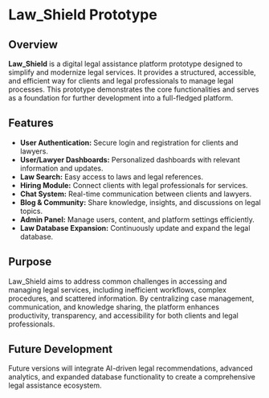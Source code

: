 # Law_Shield Prototype

## Overview

**Law_Shield** is a digital legal assistance platform prototype designed to simplify and modernize legal services. It provides a structured, accessible, and efficient way for clients and legal professionals to manage legal processes. This prototype demonstrates the core functionalities and serves as a foundation for further development into a full-fledged platform.

## Features

* **User Authentication:** Secure login and registration for clients and lawyers.
* **User/Lawyer Dashboards:** Personalized dashboards with relevant information and updates.
* **Law Search:** Easy access to laws and legal references.
* **Hiring Module:** Connect clients with legal professionals for services.
* **Chat System:** Real-time communication between clients and lawyers.
* **Blog & Community:** Share knowledge, insights, and discussions on legal topics.
* **Admin Panel:** Manage users, content, and platform settings efficiently.
* **Law Database Expansion:** Continuously update and expand the legal database.

## Purpose

Law_Shield aims to address common challenges in accessing and managing legal services, including inefficient workflows, complex procedures, and scattered information. By centralizing case management, communication, and knowledge sharing, the platform enhances productivity, transparency, and accessibility for both clients and legal professionals.

## Future Development

Future versions will integrate AI-driven legal recommendations, advanced analytics, and expanded database functionality to create a comprehensive legal assistance ecosystem.


